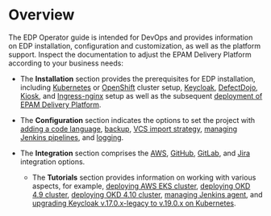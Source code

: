# Overview

The EDP Operator guide is intended for DevOps and provides information on EDP installation, configuration and customization, as well as the platform support. Inspect the documentation to adjust the EPAM Delivery Platform
according to your business needs:

* The **Installation** section provides the prerequisites for EDP installation, including [Kubernetes](kubernetes-cluster-settings.md) or [OpenShift](openshift-cluster-settings.md) cluster setup,
[Keycloak](install-keycloak.md), [DefectDojo](install-defectdojo.md), [Kiosk](install-kiosk.md), and [Ingress-nginx](install-ingress-nginx.md) setup as well as the subsequent [deployment of EPAM Delivery Platform](install-edp.md).

* The **Configuration** section indicates the options to set the project with [adding a code language](add-other-code-language.md), [backup](restore-edp-with-velero.md), [VCS import strategy](import-strategy.md),
[managing Jenkins pipelines](overview-manage-jenkins-pipelines.md), and [logging](install-loki.md).

* The **Integration** section comprises the [AWS](enable-irsa.md), [GitHub](github-integration.md), [GitLab](gitlab-integration.md), and [Jira](jira-integration.md) integration options.

  * The **Tutorials** section provides information on working with various aspects, for example, [deploying AWS EKS cluster](deploy-aws-eks.md), [deploying OKD 4.9 cluster](deploy-okd.md), [deploying OKD 4.10 cluster](deploy-okd-4.10.md), [managing Jenkins agent](add-jenkins-agent.md), and [upgrading Keycloak v.17.0.x-legacy to v.19.0.x on Kubernetes](upgrade-keycloak-17.0.x-legacy-to-19.0.x.md).